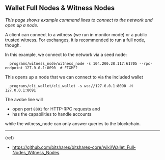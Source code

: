 ## Wallet Full Nodes & Witness Nodes

*This page shows example command lines to connect to the network and open up a node.*

A client can connect to a witness (we run in monitor mode) or a public trusted witness.  For exchanges, it is recommended to run a full node, though. 

In this example, we connect to the network via a seed node:

      programs/witness_node/witness_node -s 104.200.28.117:61705 --rpc-endpoint 127.0.0.1:8090  # FIXME?

This opens up a node that we can connect to via the included wallet

      programs/cli_wallet/cli_wallet -s ws://127.0.0.1:8090 -H 127.0.0.1:8091

The avobe line will 
- open port `8091` for HTTP-RPC requests and 
- has the capabilities to handle accounts 

while the witness_node can only answer queries to the blockchain.


***

(ref)
- https://github.com/bitshares/bitshares-core/wiki/Wallet_Full-Nodes_Witness_Nodes

